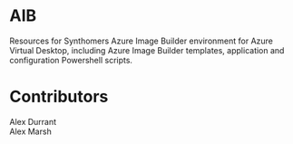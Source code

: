 # AIB

Resources for Synthomers Azure Image Builder environment for Azure Virtual Desktop, including Azure Image Builder templates, application and configuration Powershell scripts.

# Contributors

Alex Durrant
<br>Alex Marsh</br>
